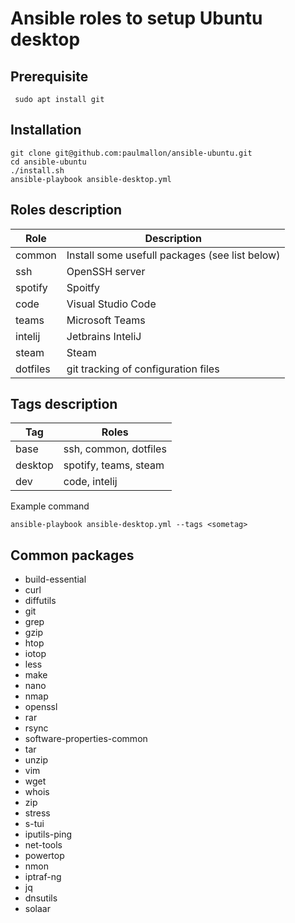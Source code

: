 # Ansible roles to setup Ubuntu desktop

 ## Prerequisite

     sudo apt install git


## Installation
    git clone git@github.com:paulmallon/ansible-ubuntu.git
    cd ansible-ubuntu
    ./install.sh
    ansible-playbook ansible-desktop.yml



## Roles description

| Role                     | Description  
|--------------------------|----------------------------------------------
|common                    | Install some usefull packages (see list below)
|ssh                       | OpenSSH server
|spotify                   | Spoitfy 
|code                      | Visual Studio Code
|teams                     | Microsoft Teams
|intelij                   | Jetbrains InteliJ
|steam                     | Steam
|dotfiles                  | git tracking of configuration files 



## Tags description

| Tag | Roles
|-----|----------------
|base | ssh, common, dotfiles
|desktop| spotify, teams, steam
|dev| code, intelij



Example command

    ansible-playbook ansible-desktop.yml --tags <sometag>



## Common packages

 - build-essential
  - curl
  - diffutils
  - git
  - grep
  - gzip
  - htop
  - iotop
  - less
  - make
  - nano
  - nmap
  - openssl
  - rar
  - rsync
  - software-properties-common
  - tar
  - unzip
  - vim
  - wget
  - whois
  - zip
  - stress
  - s-tui
  - iputils-ping 
  - net-tools
  - powertop
  - nmon
  - iptraf-ng
  - jq
  - dnsutils
  - solaar
